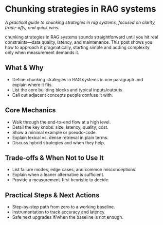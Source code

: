 # Chunking strategies in RAG systems
*A practical guide to chunking strategies in rag systems, focused on clarity, trade-offs, and quick wins.*

chunking strategies in RAG systems sounds straightforward until you hit real constraints—data quality, latency, and maintenance. This post shows you how to approach it pragmatically, starting simple and adding complexity only when measurement demands it.

## What & Why
- Define chunking strategies in RAG systems in one paragraph and explain where it fits.
- List the core building blocks and typical inputs/outputs.
- Call out adjacent concepts people confuse it with.

## Core Mechanics
- Walk through the end-to-end flow at a high level.
- Detail the key knobs: size, latency, quality, cost.
- Show a minimal example or pseudo-code.
- Explain lexical vs. dense retrieval in plain terms.
- Discuss hybrid strategies and when they help.

## Trade-offs & When Not to Use It
- List failure modes, edge cases, and common misconceptions.
- Explain when a leaner alternative is sufficient.
- Provide a measurement-first heuristic to decide.

## Practical Steps & Next Actions
- Step-by-step path from zero to a working baseline.
- Instrumentation to track accuracy and latency.
- Safe next upgrades if/when the baseline is not enough.
